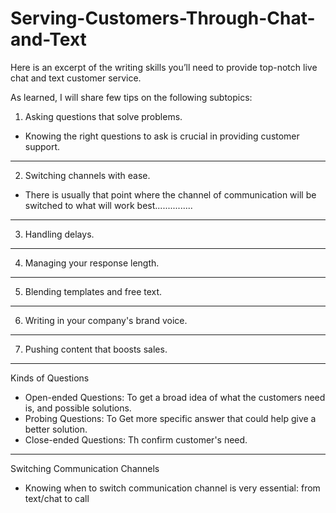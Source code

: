 # Serving-Customers-Through-Chat-and-Text
Here is an excerpt of the writing skills you’ll need to provide top-notch live chat and text customer service.

As learned, I will share few tips on the following subtopics:
1. Asking questions that solve problems.
- Knowing the right questions to ask is crucial in providing customer support.
---
2. Switching channels with ease.
- There is usually that point where the channel of communication will be switched to what will work best...............
---
3. Handling delays.
---
4. Managing your response length.
----
5. Blending templates and free text.
---
6. Writing in your company's brand voice.
---
7. Pushing content that boosts sales.

---
Kinds of Questions
- Open-ended Questions: To get a broad idea of what the customers need is, and possible solutions.
- Probing Questions: To Get more specific answer that could help give a better solution.
- Close-ended Questions: Th confirm customer's need.

--- 
Switching Communication Channels
- Knowing when to switch communication channel is very essential: from text/chat to call
